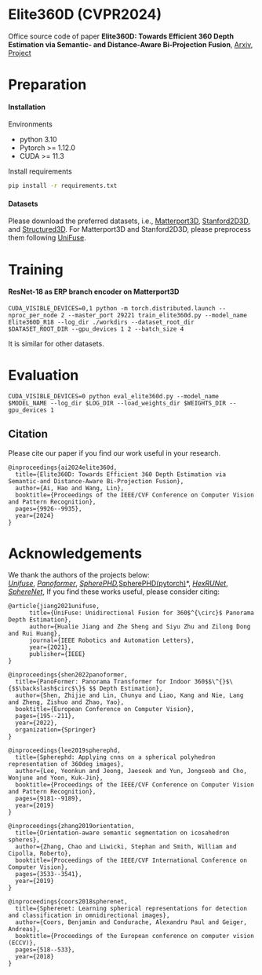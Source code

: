 # Elite360D (CVPR2024)

Office source code of paper **Elite360D: Towards Efficient 360 Depth Estimation via Semantic- and Distance-Aware Bi-Projection Fusion**, [Arxiv](https://arxiv.org/abs/2403.16376), [Project]()

# Preparation

#### Installation

Environments

* python 3.10
* Pytorch >= 1.12.0
* CUDA >= 11.3

Install requirements

```bash
pip install -r requirements.txt
```

#### Datasets 

Please download the preferred datasets,  i.e., [Matterport3D](https://niessner.github.io/Matterport/), [Stanford2D3D](http://3dsemantics.stanford.edu/), and [Structured3D](https://structured3d-dataset.org/). For Matterport3D and Stanford2D3D, please preprocess them following [UniFuse](https://github.com/alibaba/UniFuse-Unidirectional-Fusion).

# Training 

#### ResNet-18 as ERP branch encoder on Matterport3D

```
CUDA_VISIBLE_DEVICES=0,1 python -m torch.distributed.launch --nproc_per_node 2 --master_port 29221 train_elite360d.py --model_name Elite360D_R18 --log_dir ./workdirs --dataset_root_dir $DATASET_ROOT_DIR --gpu_devices 1 2 --batch_size 4
```

It is similar for other datasets. 

# Evaluation  

```
CUDA_VISIBLE_DEVICES=0 python eval_elite360d.py --model_name $MODEL_NAME --log_dir $LOG_DIR --load_weights_dir $WEIGHTS_DIR --gpu_devices 1
```

## Citation

Please cite our paper if you find our work useful in your research.

```
@inproceedings{ai2024elite360d,
  title={Elite360D: Towards Efficient 360 Depth Estimation via Semantic-and Distance-Aware Bi-Projection Fusion},
  author={Ai, Hao and Wang, Lin},
  booktitle={Proceedings of the IEEE/CVF Conference on Computer Vision and Pattern Recognition},
  pages={9926--9935},
  year={2024}
}
```
# Acknowledgements

We thank the authors of the projects below:  
*[Unifuse](https://github.com/alibaba/UniFuse-Unidirectional-Fusion)*, *[Panoformer](https://github.com/zhijieshen-bjtu/PanoFormer)*, *[SpherePHD](https://github.com/KAIST-vilab/SpherePHD_public),*[SpherePHD(pytorch)](https://github.com/keevin60907/SpherePHD)*, *[HexRUNet](https://github.com/matsuren/HexRUNet_pytorch)*,
  *[SphereNet](https://github.com/ChiWeiHsiao/SphereNet-pytorch)*,
If you find these works useful, please consider citing:
```
@article{jiang2021unifuse,
      title={UniFuse: Unidirectional Fusion for 360$^{\circ}$ Panorama Depth Estimation}, 
      author={Hualie Jiang and Zhe Sheng and Siyu Zhu and Zilong Dong and Rui Huang},
	  journal={IEEE Robotics and Automation Letters},
	  year={2021},
	  publisher={IEEE}
}
```
```
@inproceedings{shen2022panoformer,
  title={PanoFormer: Panorama Transformer for Indoor 360$$\^{}$\{$$\backslash$circ$\}$ $$ Depth Estimation},
  author={Shen, Zhijie and Lin, Chunyu and Liao, Kang and Nie, Lang and Zheng, Zishuo and Zhao, Yao},
  booktitle={European Conference on Computer Vision},
  pages={195--211},
  year={2022},
  organization={Springer}
}
```
```
@inproceedings{lee2019spherephd,
  title={Spherephd: Applying cnns on a spherical polyhedron representation of 360deg images},
  author={Lee, Yeonkun and Jeong, Jaeseok and Yun, Jongseob and Cho, Wonjune and Yoon, Kuk-Jin},
  booktitle={Proceedings of the IEEE/CVF Conference on Computer Vision and Pattern Recognition},
  pages={9181--9189},
  year={2019}
}
```
```
@inproceedings{zhang2019orientation,
  title={Orientation-aware semantic segmentation on icosahedron spheres},
  author={Zhang, Chao and Liwicki, Stephan and Smith, William and Cipolla, Roberto},
  booktitle={Proceedings of the IEEE/CVF International Conference on Computer Vision},
  pages={3533--3541},
  year={2019}
}
```
```
@inproceedings{coors2018spherenet,
  title={Spherenet: Learning spherical representations for detection and classification in omnidirectional images},
  author={Coors, Benjamin and Condurache, Alexandru Paul and Geiger, Andreas},
  booktitle={Proceedings of the European conference on computer vision (ECCV)},
  pages={518--533},
  year={2018}
}
```